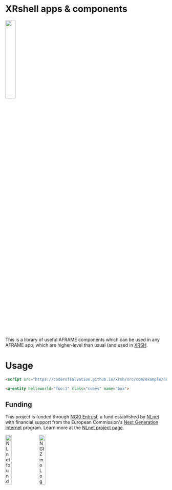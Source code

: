 # XRshell apps & components

<img src='https://github.com/coderofsalvation/xrshell/raw/main/src/assets/logo.svg' width="25%"/>

This is a library of useful AFRAME components which can be used in any AFRAME app, which are higher-level than usual (and used in [XRSH](https://xrsh.isvery.ninja).

# Usage

```html
<script src="https://coderofsalvation.github.io/xrsh/src/com/example/helloworld.js"/>

<a-entity helloworld="foo:1" class="cubes" name="box">  
```

## Funding

This project is funded through [NGI0 Entrust](https://nlnet.nl/entrust), a fund established by [NLnet](https://nlnet.nl) with financial support from the European Commission's [Next Generation Internet](https://ngi.eu) program. Learn more at the [NLnet project page](https://nlnet.nl/project/xrsh).

[<img src="https://nlnet.nl/logo/banner.png" alt="NLnet foundation logo" width="20%" />](https://nlnet.nl)
[<img src="https://nlnet.nl/image/logos/NGI0_tag.svg" alt="NGI Zero Logo" width="20%" />](https://nlnet.nl/entrust)

